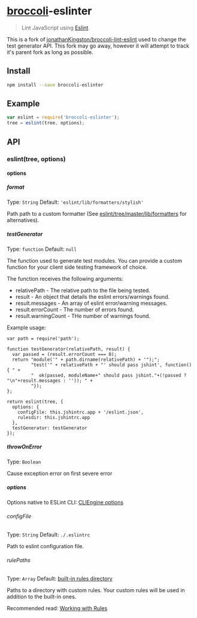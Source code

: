 # [broccoli](https://github.com/joliss/broccoli)-eslinter

> Lint JavaScript using [Eslint](http://eslint.org/)

This is a fork of [jonathanKingston/broccoli-lint-eslint](https://github.com/jonathanKingston/broccoli-lint-eslint) used to change the test generator API. This fork may go away, however it will attempt to track it's parent fork as long as possible.

## Install

```bash
npm install --save broccoli-eslinter
```

## Example

```js
var eslint = require('broccoli-eslinter');
tree = eslint(tree, options);
```

## API

### eslint(tree, options)

#### options

##### format

Type: `String`
Default: `'eslint/lib/formatters/stylish'`

Path path to a custom formatter (See [eslint/tree/master/lib/formatters](https://github.com/eslint/eslint/tree/master/lib/formatters) for alternatives).

##### testGenerator

Type: `function`
Default: `null`

The function used to generate test modules. You can provide a custom function for your client side testing framework of choice.

The function receives the following arguments:

- relativePath - The relative path to the file being tested.
- result - An object that details the eslint errors/warnings found.
- result.messages - An array of eslint error/warning messages.
- result.errorCount - The number of errors found.
- result.warningCount - THe number of warnings found.

Example usage:
```
var path = require('path');

function testGenerator(relativePath, result) {
  var passed = (result.errorCount === 0);
  return "module('" + path.dirname(relativePath) + '");";
         "test('" + relativePath + "' should pass jshint', function() { " +
         "  ok(passed, moduleName+" should pass jshint."+(!passed ? "\n"+result.messages : '')); " +
         "});
};

return eslint(tree, {
  options: {
    configFile: this.jshintrc.app + '/eslint.json',
    rulesdir: this.jshintrc.app
  },
  testGenerator: testGenerator
});
```

##### throwOnError

Type: `Boolean`

Cause exception error on first severe error

##### options
Options native to ESLint CLI: [CLIEngine options](http://eslint.org/docs/developer-guide/nodejs-api#cliengine)

###### configFile

Type: `String`
Default: `./.eslintrc`

Path to eslint configuration file.

###### rulePaths

Type: `Array`
Default: [built-in rules directory](https://github.com/eslint/eslint/tree/master/lib/rules)

Paths to a directory with custom rules. Your custom rules will be used in addition to the built-in ones.

Recommended read: [Working with Rules](https://github.com/eslint/eslint/blob/master/docs/developer-guide/working-with-rules.md)
